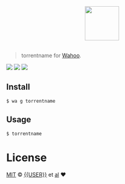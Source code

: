 <div align="center">
  <a href="http://github.com/fish-shell/wahoo">
  <img width=90px  src="https://cloud.githubusercontent.com/assets/8317250/8775571/6930d858-2f24-11e5-9629-c3cc833d71e8.png">
  </a>
</div>
<br>

> torrentname for [Wahoo][wahoo].


![][wahoo-badge]
[![][travis-logo]][travis]
![][license-badge]

## Install


```fish
$ wa g torrentname
```


## Usage

```fish
$ torrentname
```

# License

[MIT][mit] © [{{USER}}][author] et [al][contributors] :heart:


[mit]:            http://opensource.org/licenses/MIT
[author]:         http://github.com/{{USER}}
[contributors]:   https://github.com/{{USER}}/torrentname/graphs/contributors
[wahoo]:          https://www.github.com/fish-shell/wahoo
[wahoo-badge]:    https://img.shields.io/badge/Wahoo-Framework-FF2848.svg?style=flat-square
[license-badge]:  https://img.shields.io/badge/license-MIT-444444.svg?style=flat-square
[travis-logo]:    http://img.shields.io/travis/{{USER}}/torrentname.svg?style=flat-square
[travis]:         https://travis-ci.org/{{USER}}/torrentname
